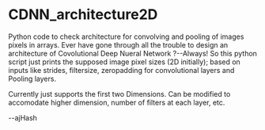 # CDNN_architecture2D
Python code to check architecture for convolving and pooling of images pixels in arrays.
Ever have gone through all the trouble to design an architecture of Covolutional Deep Nueral Network ?--Always!
So this python script just prints the supposed image pixel sizes (2D initially);
based on inputs like strides, filtersize, zeropadding for convolutional layers and Pooling layers.

Currently just supports the first two Dimensions. Can be modified to accomodate higher dimension, number of filters at each layer, etc.

--ajHash
